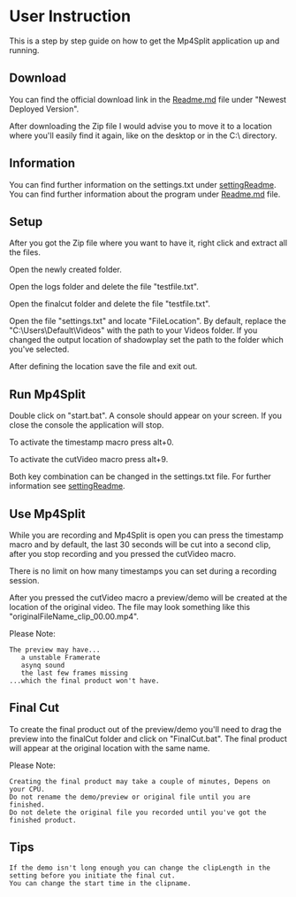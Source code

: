 # User Instruction

This is a step by step guide on how to get the Mp4Split application up and running.

## Download

You can find the official download link in the [Readme.md](Readne.md) file under "Newest Deployed Version".

After downloading the Zip file I would advise you to move it to a location where you'll easily find it again, like on the desktop or in the C:\ directory.

## Information

You can find further information on the settings.txt under [settingReadme](SettingsReadme.md).
You can find further information about the program under [Readme.md](Readne.md) file.

## Setup

After you got the Zip file where you want to have it, right click and extract all the files.

Open the newly created folder.

Open the logs folder and delete the file "testfile.txt".

Open the finalcut folder and delete the file "testfile.txt".

Open the file "settings.txt" and locate "FileLocation".
By default, replace the "C:\Users\Default\Videos" with the path to your Videos folder. If you changed the output location of shadowplay set the path to the folder which you've selected.

After defining the location save the file and exit out.

## Run Mp4Split

Double click on "start.bat". A console should appear on your screen. If you close the console the application will stop.

To activate the timestamp macro press alt+0.

To activate the cutVideo macro press alt+9.

Both key combination can be changed in the settings.txt file.
For further information see [settingReadme](SettingsReadme.md).

## Use Mp4Split

While you are recording and Mp4Split is open you can press the timestamp macro and by default, the last 30 seconds will be cut into a second clip, after you stop recording and you pressed the cutVideo macro.

There is no limit on how many timestamps you can set during a recording session.

After you pressed the cutVideo macro a preview/demo will be created at the location of the original video.
The file may look something like this "originalFileName_clip_00.00.mp4".

Please Note:
```
The preview may have...
   a unstable Framerate
   asynq sound
   the last few frames missing
...which the final product won't have.
```

## Final Cut

To create the final product out of the preview/demo you'll need to drag the preview into the finalCut folder and click on "FinalCut.bat". The final product will appear at the original location with the same name.

Please Note:
```
Creating the final product may take a couple of minutes, Depens on your CPU.
Do not rename the demo/preview or original file until you are finished.
Do not delete the original file you recorded until you've got the finished product.
```

## Tips

```
If the demo isn't long enough you can change the clipLength in the setting before you initiate the final cut.
You can change the start time in the clipname.
```
